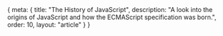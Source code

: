 <route>
{
	meta: {
		title: "The History of JavaScript",
		description: "A look into the origins of JavaScript and how the ECMAScript specification was born.",
		order: 10,
		layout: "article"
	}
}
</route>

<Title :title="$route.meta.title" :description="$route.meta.description" />


This article isn't actually about the history of JavaScript. I mean, it is, and it isn't. Really this post has two goals:
1. To introduce you to some basic terminology around JavaScript.
2. To explain what I mean by *Modern* JavaScript.

The first goal will come naturally as you progress along with the article, but to achieve the second goal, we're going to have to go through some of JavaScript's history. By understanding JavaScript's history, I hope you'll come to see why there's a divide between the *old*, frequently criticized, and even hated JavaScript and *Modern*, shockingly (😲) popular JavaScript.

::: c note "Intended Audience" box
This and the following articles are written with the assumption that you're at least slightly familiar with JavaScript. A basic understanding of the language and its standing on the web is going to be helpful.
:::

## The Origins of JavaScript

JavaScript wasn't originally called JavaScript. The language started out in 1995 as *Mocha*, a scripting language developed for one of the earliest web browsers, [Netscape Navigator](https://en.wikipedia.org/wiki/Netscape_Navigator). Netscape's desire was to develop a client-side scripting language to enable dynamic behavior on the web-based on the [Scheme](https://en.wikipedia.org/wiki/Scheme_(programming_language)) language but to also include a proper programming language into the web. To develop the Scheme-like language, they hired Brendan Eich. To position themselves as the official browser for the anticipated Java platform, they collaborated with Sun Microsystems to embed [Java](https://en.wikipedia.org/wiki/Java_(programming_language)) into Netscape's browser.

The partnership led to Mocha being renamed to LiveScript and shortly after to JavaScript. But JavaScript had little to do with Java, except that the syntax was partially inspired by Java. The name change was purely marketing to ride the wave of hype surround Java at the time. The internal struggle at Netscape between wanting the language to resemble Scheme and to be a companion scripting language for Java meant that there was no clear direction for JavaScript's design, and in the end, JavaScript ended up resembling neither Scheme nor Java.

All of this was happening fast. Really fast. The first version of JavaScript (Mocha) was developed in just ten days. The indecisive direction of the language's design and the rush to develop the language led to some questionable design decisions* that have caused many people to dislike JavaScript.


<sub>
* Lack of an integer type, aggressive type coercion, and unfamiliar prototypical inheritance, to name a few.
</sub>

## Competing implementations

The rush job that was JavaScript wouldn't be the only pain point for future developers. In 1995 Microsoft released their new browser, [Internet Explorer](https://en.wikipedia.org/wiki/Internet_Explorer). Quickly after the release, Microsoft reverse-engineered Netscape's JavaScript implementation and created their own, called [JScript](https://en.wikipedia.org/wiki/JScript).

Although JScript was based on JavaScript, their implementations differed, and the browsers had different support for other features as well, leading to browser wars where some sites would work best on a specific browser.

With the interoperability issues between the browsers, some performance issues in JavaScript's early days, and with some of the questionable design decisions of the language, it's not hard to see why so many people have taken a disliking to the language. Competiting implementations are a cause headache for developers to this date, but things aren't nearly as bad as back then, thanks to the creation of a language specification for JavaScript.

::: c box note "More reading"
This is just a glimpse into JavaScript's history. If you're interested in learning [more](https://medium.com/@_benaston/lesson-1a-the-history-of-javascript-8c1ce3bffb17) there [are](https://thenewstack.io/brendan-eich-on-creating-javascript-in-10-days-and-what-hed-do-differently-today/) better [articles](https://medium.com/@_benaston/lesson-1a-the-history-of-javascript-8c1ce3bffb17) for [that](https://en.wikipedia.org/wiki/JavaScript#History).
:::

## The ECMA Specification

In 1996 Netscape submitted JavaScript to [ECMA International](https://en.wikipedia.org/wiki/Ecma_International) (originally the European Computer Manufacturers Association) to create a language specification that all browsers could adhere to. In 1997 the first ECMAScript language specification, ECMA-262 was created.

::: c box info "Naming convention"
The standards specification document is called ECMA-262.
The language specification is called ECMAScript.
The standards were previously referred to by their edition number, e.g., ECMAScript 5 or just ES5 for short. Nowadays, a new edition of the specification is released annually, and the name includes the year, e.g., ECMAScript 2015 (ES2015), the 6th edition of ECMAScript (ES6).
:::

ECMAScript 2 was released in 1998, a year after the original specification. The second edition only included editorial changes so that the specification conformed to the ISO/IEC 16262 international standard, which is the same standard but published under ISO/IEC.

The third edition of ECMAScript was released a year after the second edition in 1999 and included actual changes to the language. ES3 added regular expressions, better string handling, new control statements, try/catch exception handling, tighter definition of errors, formatting for numeric output, and other enhancements.

So far, everything was going well; the different browsers were following the ECMAScript specification. But by the early 2000s, Internet Explorer had gained a 95% market share, making JScript the de facto standard. The work on the ES4 had already started but was quickly sidetracked as Microsoft stopped collaborating on the ECMAScript specification. The fourth edition of ECMAScript included major changes to the language that the stakeholders couldn't find common ground on, and the 4th edition of the specification would be abandoned in 2003.

Work on the ECMAScript specifications wouldn't reach a new edition for a long time. Some parties tried to create a less ambitious specification, ECMAScript 3.1 until new browsers managed to take significant market share back from Internet Explorer. Notably, Netscape's successor, the Mozilla Firefox browser, released in 2004, and Google's Chrome released in 2008. 

  - ES5
  - JSON
  - AJAX
  - Stuck supporting IE
    - Polyfills
    - Transpilers
    - ES6
    - jQuery
    - Can I use
  - Summary: Why does JavaScript suck?
    - Rushed initial design
    - Backwards compatibility
    - Browser interoperability
  - JavaScript now
    - Popularity (of TypeScript)
    - Not without it's flaws
